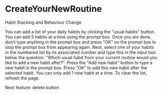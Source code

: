 # CreateYourNewRoutine
Habit Stacking and Behaviour Change 

You can add a list of your daily habits by clicking the "usual habits" button. You can add 5 habits at a time using the prompt box. Once you are done, don't type anything in the prompt box and press "OK" on the prompt box to stop the prompt box from appearing again. 
Next, select one of your habits in the numbered list by its associated number and type this in the input box below the question: "Which usual habit from your current routine would you like to add a new habit after?". Press the "Add new habit" button to type a new habit in the prompt box. Press "OK" to add this new habit after the selected habit. You can only add 1 new habit at a time. To clear the list, refresh the page.

Next feature: delete button 
